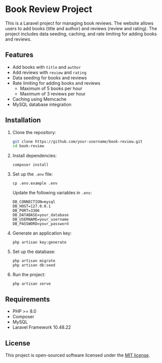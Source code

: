 # Book Review Project

This is a Laravel project for managing book reviews. The website allows users to add books (title and author) and reviews (review and rating). The project includes data seeding, caching, and rate limiting for adding books and reviews.

## Features

- Add books with `title` and `author`
- Add reviews with `review` and `rating`
- Data seeding for books and reviews
- Rate limiting for adding books and reviews
  - Maximum of 5 books per hour
  - Maximum of 3 reviews per hour
- Caching using Memcache
- MySQL database integration

## Installation

1. Clone the repository:

   ```bash
   git clone https://github.com/your-username/book-review.git
   cd book-review
   ```
2. Install dependencies:

   ```
   composer install
   ```
3. Set up the `.env` file:

   ```
   cp .env.example .env
   ```

   Update the following variables in `.env`:

   ```
   DB_CONNECTION=mysql
   DB_HOST=127.0.0.1
   DB_PORT=3306
   DB_DATABASE=your_database
   DB_USERNAME=your_username
   DB_PASSWORD=your_password
   ```
4. Generate an application key:

   ```
   php artisan key:generate
   ```
5. Set up the database:

   ```
   php artisan migrate
   php artisan db:seed
   ```
6. Run the project:

   ```
   php artisan serve
   ```

## Requirements

* PHP >= 8.0
* Composer
* MySQL
* Laravel Framework 10.48.22

## License

This project is open-sourced software licensed under the [MIT license]().
